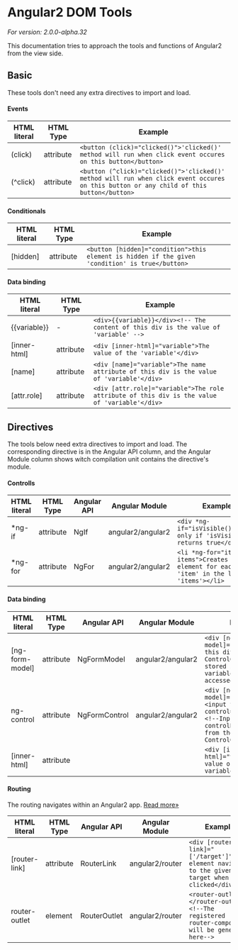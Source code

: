Angular2 DOM Tools
==================

_For version: 2.0.0-alpha.32_

This documentation tries to approach the tools and functions of Angular2 from the view side. 

Basic
-----

These tools don't need any extra directives to import and load.

#### Events

| HTML literal | HTML Type | Example |
| ------------ | --------- | ------- |
| (click) | attribute | `<button (click)="clicked()">'clicked()' method will run when click event occures on this button</button>`
| (^click) | attribute | `<button (^click)="clicked()">'clicked()' method will run when click event occures on this button or any child of this button</button>`

#### Conditionals

| HTML literal | HTML Type | Example |
| ------------ | --------- | ------- |
| [hidden] | attribute | `<button [hidden]="condition">this element is hidden if the given 'condition' is true</button>`

#### Data binding

| HTML literal | HTML Type | Example |
| ------------ | --------- | ------- |
| {{variable}} |     -     | `<div>{{variable}}</div><!-- The content of this div is the value of 'variable' -->`
| [inner-html] | attribute | `<div [inner-html]="variable">The value of the 'variable'</div>`
| [name] | attribute | `<div [name]="variable">The name attribute of this div is the value of 'variable'</div>`
| [attr.role] | attribute | `<div [attr.role]="variable">The role attribute of this div is the value of 'variable'</div>`

Directives
----------

The tools below need extra directives to import and load. The corresponding directive is in the Angular API column, and the Angular Module column shows witch compilation unit contains the directive's module.

#### Controlls

| HTML literal | HTML Type | Angular API | Angular Module | Example |
| ------------ | --------- | ----------- | -------------- | ------- |
| *ng-if | attribute | NgIf | angular2/angular2 | `<div *ng-if="isVisible()">Shown only if 'isVisible()' returns true</div>`
| *ng-for | attribute | NgFor | angular2/angular2 | `<li *ng-for="item of items">Creates a <li> element for each 'item' in the list of 'items'></li>`

#### Data binding

| HTML literal | HTML Type | Angular API | Angular Module | Example |
| ------------ | --------- | ----------- | -------------- | ------- |
| [ng-form-model] | attribute | NgFormModel | angular2/angular2 | `<div [ng-form-model]="formModel">In this div the ControlGroup instances stored in formModel variable can be accessed</div>`
| ng-control | attribute | NgFormControl | angular2/angular2 | `<div [ng-form-model]="formModel"><input type="text" ng-control="controlName"><!--Input binds to controlName control from the formModel ControlGroup--></div>`
| [inner-html] | attribute | | | `<div [inner-html]="variable">The value of the variable</div>`

#### Routing

The routing navigates within an Angular2 app. [Read more&raquo;](https://angular.io/docs/js/latest/api/router/)

| HTML literal | HTML Type | Angular API | Angular Module | Example |
| ------------ | --------- | ----------- | -------------- | ------- |
| [router-link] | attribute | RouterLink | angular2/router | `<div [router-link]="['/target']">this element navigates to the given target when clicked</div>`
| router-outlet | element | RouterOutlet | angular2/router | `<router-outlet></router-outlet><!--The registered router-component will be generated here-->`


